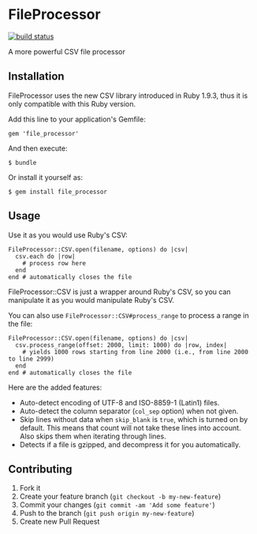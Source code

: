 # FileProcessor

[![build status][1]][2]

[1]: https://travis-ci.org/dtmtec/file_processor.png?branch=master
[2]: http://travis-ci.org/dtmtec/file_processor

A more powerful CSV file processor

## Installation

FileProcessor uses the new CSV library introduced in Ruby 1.9.3, thus it is only compatible with this Ruby version.

Add this line to your application's Gemfile:

    gem 'file_processor'

And then execute:

    $ bundle

Or install it yourself as:

    $ gem install file_processor

## Usage

Use it as you would use Ruby's CSV:

    FileProcessor::CSV.open(filename, options) do |csv|
      csv.each do |row|
        # process row here
      end
    end # automatically closes the file

FileProcessor::CSV is just a wrapper around Ruby's CSV, so you can manipulate it as you would manipulate Ruby's CSV.

You can also use `FileProcessor::CSV#process_range` to process a range in the file:

    FileProcessor::CSV.open(filename, options) do |csv|
      csv.process_range(offset: 2000, limit: 1000) do |row, index|
        # yields 1000 rows starting from line 2000 (i.e., from line 2000 to line 2999)
      end
    end # automatically closes the file

Here are the added features:

* Auto-detect encoding of UTF-8 and ISO-8859-1 (Latin1) files.
* Auto-detect the column separator (`col_sep` option) when not given.
* Skip lines without data when `skip_blank` is `true`, which is turned on by default. This means that count will not take these lines into account. Also skips them when iterating through lines.
* Detects if a file is gzipped, and decompress it for you automatically.

## Contributing

1. Fork it
2. Create your feature branch (`git checkout -b my-new-feature`)
3. Commit your changes (`git commit -am 'Add some feature'`)
4. Push to the branch (`git push origin my-new-feature`)
5. Create new Pull Request
